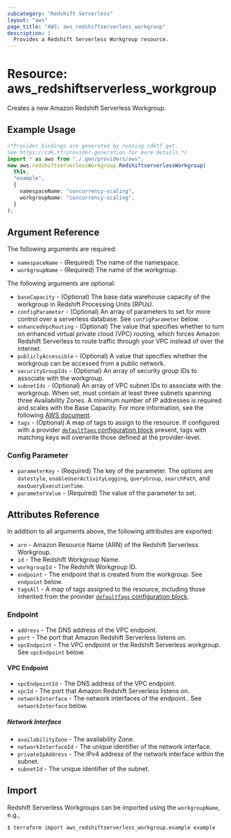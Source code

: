 ```yaml
---
subcategory: "Redshift Serverless"
layout: "aws"
page_title: "AWS: aws_redshiftserverless_workgroup"
description: |-
  Provides a Redshift Serverless Workgroup resource.
---
```


# Resource: aws\_redshiftserverless\_workgroup

Creates a new Amazon Redshift Serverless Workgroup.

## Example Usage

```typescript
/*Provider bindings are generated by running cdktf get.
See https://cdk.tf/provider-generation for more details.*/
import * as aws from "./.gen/providers/aws";
new aws.redshiftserverlessWorkgroup.RedshiftserverlessWorkgroup(
  this,
  "example",
  {
    namespaceName: "concurrency-scaling",
    workgroupName: "concurrency-scaling",
  }
);

```

## Argument Reference

The following arguments are required:

* `namespaceName` - (Required) The name of the namespace.
* `workgroupName` - (Required) The name of the workgroup.

The following arguments are optional:

* `baseCapacity` - (Optional) The base data warehouse capacity of the workgroup in Redshift Processing Units (RPUs).
* `configParameter` - (Optional) An array of parameters to set for more control over a serverless database. See `configParameter` below.
* `enhancedVpcRouting` - (Optional) The value that specifies whether to turn on enhanced virtual private cloud (VPC) routing, which forces Amazon Redshift Serverless to route traffic through your VPC instead of over the internet.
* `publiclyAccessible` - (Optional) A value that specifies whether the workgroup can be accessed from a public network.
* `securityGroupIds` - (Optional) An array of security group IDs to associate with the workgroup.
* `subnetIds` - (Optional) An array of VPC subnet IDs to associate with the workgroup. When set, must contain at least three subnets spanning three Availability Zones. A minimum number of IP addresses is required and scales with the Base Capacity. For more information, see the following [AWS document](https://docs.aws.amazon.com/redshift/latest/mgmt/serverless-known-issues.html).
* `tags` - (Optional) A map of tags to assign to the resource. If configured with a provider [`defaultTags` configuration block](https://registry.terraform.io/providers/hashicorp/aws/latest/docs#default_tags-configuration-block) present, tags with matching keys will overwrite those defined at the provider-level.

### Config Parameter

* `parameterKey` - (Required) The key of the parameter. The options are `datestyle`, `enableUserActivityLogging`, `queryGroup`, `searchPath`, and `maxQueryExecutionTime`.
* `parameterValue` - (Required) The value of the parameter to set.

## Attributes Reference

In addition to all arguments above, the following attributes are exported:

* `arn` - Amazon Resource Name (ARN) of the Redshift Serverless Workgroup.
* `id` - The Redshift Workgroup Name.
* `workgroupId` - The Redshift Workgroup ID.
* `endpoint` - The endpoint that is created from the workgroup. See `endpoint` below.
* `tagsAll` - A map of tags assigned to the resource, including those inherited from the provider [`defaultTags` configuration block](https://registry.terraform.io/providers/hashicorp/aws/latest/docs#default_tags-configuration-block).

### Endpoint

* `address` - The DNS address of the VPC endpoint.
* `port` - The port that Amazon Redshift Serverless listens on.
* `vpcEndpoint` - The VPC endpoint or the Redshift Serverless workgroup. See `vpcEndpoint` below.

#### VPC Endpoint

* `vpcEndpointId` - The DNS address of the VPC endpoint.
* `vpcId` - The port that Amazon Redshift Serverless listens on.
* `networkInterface` - The network interfaces of the endpoint.. See `networkInterface` below.

##### Network Interface

* `availabilityZone` - The availability Zone.
* `networkInterfaceId` - The unique identifier of the network interface.
* `privateIpAddress` - The IPv4 address of the network interface within the subnet.
* `subnetId` - The unique identifier of the subnet.

## Import

Redshift Serverless Workgroups can be imported using the `workgroupName`, e.g.,

```console
$ terraform import aws_redshiftserverless_workgroup.example example
```
